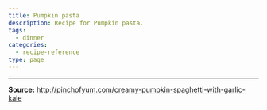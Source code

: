 ```yaml
---
title: Pumpkin pasta
description: Recipe for Pumpkin pasta.
tags:
  - dinner
categories:
  - recipe-reference
type: page
---
```


---

**Source:** <http://pinchofyum.com/creamy-pumpkin-spaghetti-with-garlic-kale>